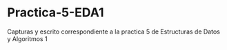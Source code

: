 # Practica-5-EDA1
Capturas y escrito correspondiente a la practica 5 de Estructuras de Datos y Algoritmos 1

